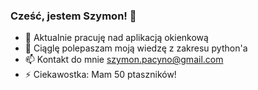 ### Cześć, jestem Szymon! 👋

- 🔭 Aktualnie pracuję nad aplikacją okienkową 
- 🌱 Ciąglę polepaszam moją wiedzę z zakresu python'a
- 📫 Kontakt do mnie szymon.pacyno@gmail.com
- ⚡ Ciekawostka: Mam 50 ptaszników! 

